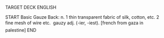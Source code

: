 TARGET DECK
ENGLISH

START
Basic
Gauze
Back: n. 1 thin transparent fabric of silk, cotton, etc. 2 fine mesh of wire etc.  gauzy adj. (-ier, -iest). [french from gaza in palestine]
END
